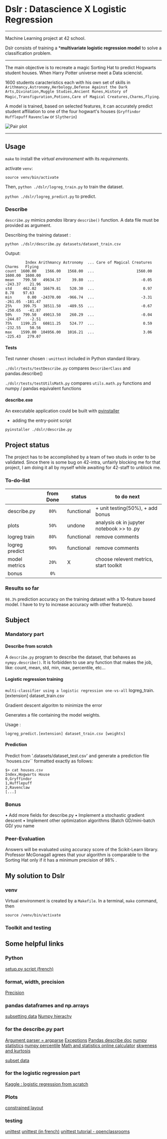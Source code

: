 # Dslr  : Datascience X Logistic Regression

---

Machine Learning project at 42 school.

Dslr consists of training a ***multivariate logistic regression model** to solve a classification problem.

---

The main objective is to recreate a magic Sorting Hat to predict Hogwarts student houses. When Harry Potter universe meet a Data sciencist.

1600 students caracteristics each with his own set of skills in `Arithmancy,Astronomy,Herbology,Defense Against the Dark Arts,Divination,Muggle Studies,Ancient Runes,History of Magic,Transfiguration,Potions,Care of Magical Creatures,Charms,Flying`.

A model is trained, based on selected features, it can accurately predict student affiliation to one of the four hogwart's houses (`Gryffindor` `Hufflepuff` `Ravenclaw` or `Slytherin`)

![Pair plot](./plots/pairplot.png)

---

## Usage

`make` to install the *virtual environement* with its *requirements*.

activate `venv`:

```shell
source venv/bin/activate
```

Then, ```python ./dslr/logreg_train.py``` to train the dataset.

```python ./dslr/logreg_predict.py``` to predict.

### Describe

`describe.py` mimics *pandas* library `describe()` function.
A data file must be provided as argument.

Describing the training dataset :

```shell
python ./dslr/describe.py datasets/dataset_train.csv
```

Output:

```table
         Index Arithmancy Astronomy  ... Care of Magical Creatures   Charms   Flying
count  1600.00    1566.00   1568.00  ...                   1560.00  1600.00  1600.00
mean    799.50   49634.57     39.80  ...                     -0.05  -243.37    21.96
std     462.02   16679.81    520.30  ...                      0.97     8.78    97.63
min       0.00  -24370.00   -966.74  ...                     -3.31  -261.05  -181.47
25%     399.75   38511.50   -489.55  ...                     -0.67  -250.65   -41.87
50%     799.50   49013.50    260.29  ...                     -0.04  -244.87    -2.51
75%    1199.25   60811.25    524.77  ...                      0.59  -232.55    50.56
max    1599.00  104956.00   1016.21  ...                      3.06  -225.43   279.07
```

#### Tests

Test runner chosen : `unittest` included in Python standard library.

`./dslr/tests/testDescribe.py` compares `DescriberClass` and pandas.describe()

`./dslr/tests/testUtilsMath.py` compares `utils.math.py` functions and numpy / pandas equivalent functions

#### describe.exe

An executable application could be built with
[pyinstaller](https://realpython.com/pyinstaller-python/)

- adding the entry-point script

```shell
pyinstaller ./dslr/describe.py
```

## Project status

The project has to be accomplished by a team of two studs in order to be validated.
Since there is some bug on 42-intra, unfairly blocking me for that project,
I am doing it all by myself while awaiting for 42-staff to unblock me.

### To-do-list

||from Done| status | to do next|
|---|:---:|---|---|
|describe.py | `80%` | functional |+ unit testing(50%), + add bonus|
|plots| `50%` | undone | analysis ok in jupyter notebook >> to .py|
|logreg train |`80%`|  functional | remove comments|
|logreg predict | `90%` |  functional | remove comments|
|model metrics| `20%` | X |choose relevent metrics, start toolkit|
|bonus|`0%`||||

### Results so far

`98.3%` prediction accuracy on the training dataset with a 10-feature based model.
I have to try to increase accuracy with other feature(s).

## Subject

### Mandatory part

#### Describe from scratch

A ```describe.py``` program to describe the dataset, that behaves as ```nympy.describe()```. It is forbidden to use any function that makes the job,
like: count, mean, std, min, max, percentile, etc...

#### Logistic regression training

```multi-classifier using a logistic regression one-vs-all```
logreg_train.[extension] dataset_train.csv

Gradient descent algoritm to minimize the error

Generates a file containing the model weights.

Usage :

```shell
logreg_predict.[extension] dataset_train.csv [weights]
```

#### Prediction

Predict from '.datasets/dataset_test.csv' and generate a prediction file `houses.csv`` formatted exactly as follows:

```shell
$> cat houses.csv
Index,Hogwarts House
0,Gryffindor
1,Hufflepuff
2,Ravenclaw
[...] 
```

### Bonus

• Add more fields for describe.py
• Implement a stochastic gradient descent
• Implement other optimization algorithms (Batch GD/mini-batch GD/ you name

### Peer-Evaluation

Answers will be evaluated using accuracy score of the Scikit-Learn library. Professor
McGonagall agrees that your algorithm is comparable to the Sorting Hat only if it has a
minimum precision of 98% .

## My solution to Dslr

### venv

Virtual environment is created by a `Makefile`.
In a terminal, ```make``` command, then

```shell
source /venv/bin/activate
```

### Toolkit and testing

## Some helpful links

### Python

[setup.py script (french)](https://docs.python.org/fr/3/distutils/setupscript.html)

### format, width, precision
[Precision](https://www.pylenin.com/blogs/python-width-precision/)

### pandas dataframes and np.arrays

[subsetting data](https://pandas.pydata.org/docs/getting_started/intro_tutorials/03_subset_data.html)
[Numpy hierachy](https://numpy.org/doc/stable/reference/arrays.scalars.html)

### for the describe.py part

[Argument parser = argparse](https://docs.python.org/3/library/argparse.html)
[Exceptions](https://docs.python.org/3/tutorial/errors.html)
[Pandas describe doc](https://pandas.pydata.org/docs/reference/api/pandas.DataFrame.describe.html#)
[numpy statistics](https://numpy.org/doc/stable/reference/routines.statistics.html)
[numpy percentile](https://numpy.org/doc/stable/reference/generated/numpy.percentile.html)
[Math and statistics online calculator](https://www.calculator.net/math-calculator.html)
[skweness and kurtosis](https://inside-machinelearning.com/skewness-et-kurtosis/)

[subset data](https://pandas.pydata.org/docs/getting_started/intro_tutorials/03_subset_data.html)

### for the logistic regression part

[Kaggle : logistic regression from scratch](https://www.kaggle.com/code/jagannathrk/logistic-regression-from-scratch-python)

### Plots

[constrained layout](https://matplotlib.org/stable/tutorials/intermediate/constrainedlayout_guide.html#sphx-glr-tutorials-intermediate-constrainedlayout-guide-py)

### testing

[unittest](https://docs.python.org/fr/3/library/unittest.html)
[unittest (in french)](https://gayerie.dev/docs/python/python3/unittest.html)
[unittest tutorial - openclassrooms](https://openclassrooms.com/fr/courses/7155841-testez-votre-projet-python/7414161-ajoutez-des-tests-avec-unittest)
